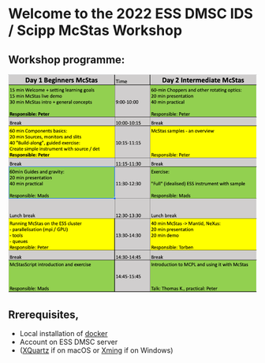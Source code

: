 # Welcome to the 2022 ESS DMSC IDS / Scipp McStas Workshop

## Workshop programme:
[![Workshop programme](pics/programme.png)](https://docs.google.com/spreadsheets/d/1RMFaRqcZqTjQbEYwzrxLUHSRA8gp7LkbhQMr1bG3izs/edit?usp=sharing)

## Rrerequisites, 
- Local installation of [docker](https://www.docker.com/products/docker-desktop)
- Account on ESS DMSC server
- ([XQuartz](https://www.xquartz.org) if on macOS or [Xming](https://sourceforge.net/projects/xming/files/latest/download) if on Windows)

